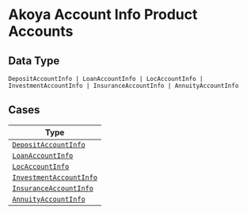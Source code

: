 
# Akoya Account Info Product Accounts

## Data Type

`DepositAccountInfo | LoanAccountInfo | LocAccountInfo | InvestmentAccountInfo | InsuranceAccountInfo | AnnuityAccountInfo`

## Cases

| Type |
|  --- |
| [`DepositAccountInfo`](../../../doc/models/deposit-account-info.md) |
| [`LoanAccountInfo`](../../../doc/models/loan-account-info.md) |
| [`LocAccountInfo`](../../../doc/models/loc-account-info.md) |
| [`InvestmentAccountInfo`](../../../doc/models/investment-account-info.md) |
| [`InsuranceAccountInfo`](../../../doc/models/insurance-account-info.md) |
| [`AnnuityAccountInfo`](../../../doc/models/annuity-account-info.md) |

